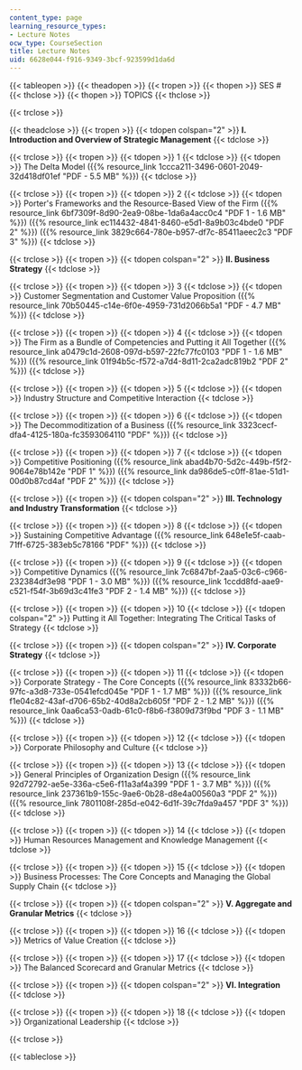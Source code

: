 ```yaml
---
content_type: page
learning_resource_types:
- Lecture Notes
ocw_type: CourseSection
title: Lecture Notes
uid: 6628e044-f916-9349-3bcf-923599d1da6d
---
```


{{< tableopen >}}
{{< theadopen >}}
{{< tropen >}}
{{< thopen >}}
SES #
{{< thclose >}}
{{< thopen >}}
TOPICS
{{< thclose >}}

{{< trclose >}}

{{< theadclose >}}
{{< tropen >}}
{{< tdopen colspan="2" >}}
**I. Introduction and Overview of Strategic Management**
{{< tdclose >}}

{{< trclose >}}
{{< tropen >}}
{{< tdopen >}}
1
{{< tdclose >}}
{{< tdopen >}}
The Delta Model ({{% resource_link 1ccca211-3496-0601-2049-32d418df01ef "PDF - 5.5 MB" %}})
{{< tdclose >}}

{{< trclose >}}
{{< tropen >}}
{{< tdopen >}}
2
{{< tdclose >}}
{{< tdopen >}}
Porter's Frameworks and the Resource-Based View of the Firm ({{% resource_link 6bf7309f-8d90-2ea9-08be-1da6a4acc0c4 "PDF 1 - 1.6 MB" %}}) ({{% resource_link ec114432-4841-8460-e5d1-8a9b03c4bde0 "PDF 2" %}}) ({{% resource_link 3829c664-780e-b957-df7c-85411aeec2c3 "PDF 3" %}})
{{< tdclose >}}

{{< trclose >}}
{{< tropen >}}
{{< tdopen colspan="2" >}}
**II. Business Strategy**
{{< tdclose >}}

{{< trclose >}}
{{< tropen >}}
{{< tdopen >}}
3
{{< tdclose >}}
{{< tdopen >}}
Customer Segmentation and Customer Value Proposition ({{% resource_link 70b50445-c14e-6f0e-4959-731d2066b5a1 "PDF - 4.7 MB" %}})
{{< tdclose >}}

{{< trclose >}}
{{< tropen >}}
{{< tdopen >}}
4
{{< tdclose >}}
{{< tdopen >}}
The Firm as a Bundle of Competencies and Putting it All Together ({{% resource_link a0479c1d-2608-097d-b597-22fc77fc0103 "PDF 1 - 1.6 MB" %}}) ({{% resource_link 01f94b5c-f572-a7d4-8d11-2ca2adc819b2 "PDF 2" %}})
{{< tdclose >}}

{{< trclose >}}
{{< tropen >}}
{{< tdopen >}}
5
{{< tdclose >}}
{{< tdopen >}}
Industry Structure and Competitive Interaction
{{< tdclose >}}

{{< trclose >}}
{{< tropen >}}
{{< tdopen >}}
6
{{< tdclose >}}
{{< tdopen >}}
The Decommoditization of a Business ({{% resource_link 3323cecf-dfa4-4125-180a-fc3593064110 "PDF" %}})
{{< tdclose >}}

{{< trclose >}}
{{< tropen >}}
{{< tdopen >}}
7
{{< tdclose >}}
{{< tdopen >}}
Competitive Positioning ({{% resource_link abad4b70-5d2c-449b-f5f2-9064e78b142e "PDF 1" %}}) ({{% resource_link da986de5-c0ff-81ae-51d1-00d0b87cd4af "PDF 2" %}})
{{< tdclose >}}

{{< trclose >}}
{{< tropen >}}
{{< tdopen colspan="2" >}}
**III. Technology and Industry Transformation**
{{< tdclose >}}

{{< trclose >}}
{{< tropen >}}
{{< tdopen >}}
8
{{< tdclose >}}
{{< tdopen >}}
Sustaining Competitive Advantage ({{% resource_link 648e1e5f-caab-71ff-6725-383eb5c78166 "PDF" %}})
{{< tdclose >}}

{{< trclose >}}
{{< tropen >}}
{{< tdopen >}}
9
{{< tdclose >}}
{{< tdopen >}}
Competitive Dynamics ({{% resource_link 7c6847bf-2aa5-03c6-c966-232384df3e98 "PDF 1 - 3.0 MB" %}}) ({{% resource_link 1ccdd8fd-aae9-c521-f54f-3b69d3c41fe3 "PDF 2 - 1.4 MB" %}})
{{< tdclose >}}

{{< trclose >}}
{{< tropen >}}
{{< tdopen >}}
10
{{< tdclose >}}
{{< tdopen colspan="2" >}}
Putting it All Together: Integrating The Critical Tasks of Strategy
{{< tdclose >}}

{{< trclose >}}
{{< tropen >}}
{{< tdopen colspan="2" >}}
**IV. Corporate Strategy**
{{< tdclose >}}

{{< trclose >}}
{{< tropen >}}
{{< tdopen >}}
11
{{< tdclose >}}
{{< tdopen >}}
Corporate Strategy - The Core Concepts ({{% resource_link 83332b66-97fc-a3d8-733e-0541efcd045e "PDF 1 - 1.7 MB" %}}) ({{% resource_link f1e04c82-43af-d706-65b2-40d8a2cb605f "PDF 2 - 1.2 MB" %}}) ({{% resource_link 0aa6ca53-0adb-61c0-f8b6-f3809d73f9bd "PDF 3 - 1.1 MB" %}})
{{< tdclose >}}

{{< trclose >}}
{{< tropen >}}
{{< tdopen >}}
12
{{< tdclose >}}
{{< tdopen >}}
Corporate Philosophy and Culture
{{< tdclose >}}

{{< trclose >}}
{{< tropen >}}
{{< tdopen >}}
13
{{< tdclose >}}
{{< tdopen >}}
General Principles of Organization Design ({{% resource_link 92d72792-ae5e-336a-c5e6-f11a3af4a399 "PDF 1 - 3.7 MB" %}}) ({{% resource_link 237361b9-155c-9ae6-0b28-d8e4a00560a3 "PDF 2" %}}) ({{% resource_link 7801108f-285d-e042-6d1f-39c7fda9a457 "PDF 3" %}})
{{< tdclose >}}

{{< trclose >}}
{{< tropen >}}
{{< tdopen >}}
14
{{< tdclose >}}
{{< tdopen >}}
Human Resources Management and Knowledge Management
{{< tdclose >}}

{{< trclose >}}
{{< tropen >}}
{{< tdopen >}}
15
{{< tdclose >}}
{{< tdopen >}}
Business Processes: The Core Concepts and Managing the Global Supply Chain
{{< tdclose >}}

{{< trclose >}}
{{< tropen >}}
{{< tdopen colspan="2" >}}
**V. Aggregate and Granular Metrics**
{{< tdclose >}}

{{< trclose >}}
{{< tropen >}}
{{< tdopen >}}
16
{{< tdclose >}}
{{< tdopen >}}
Metrics of Value Creation
{{< tdclose >}}

{{< trclose >}}
{{< tropen >}}
{{< tdopen >}}
17
{{< tdclose >}}
{{< tdopen >}}
The Balanced Scorecard and Granular Metrics
{{< tdclose >}}

{{< trclose >}}
{{< tropen >}}
{{< tdopen colspan="2" >}}
**VI. Integration**
{{< tdclose >}}

{{< trclose >}}
{{< tropen >}}
{{< tdopen >}}
18
{{< tdclose >}}
{{< tdopen >}}
Organizational Leadership
{{< tdclose >}}

{{< trclose >}}

{{< tableclose >}}